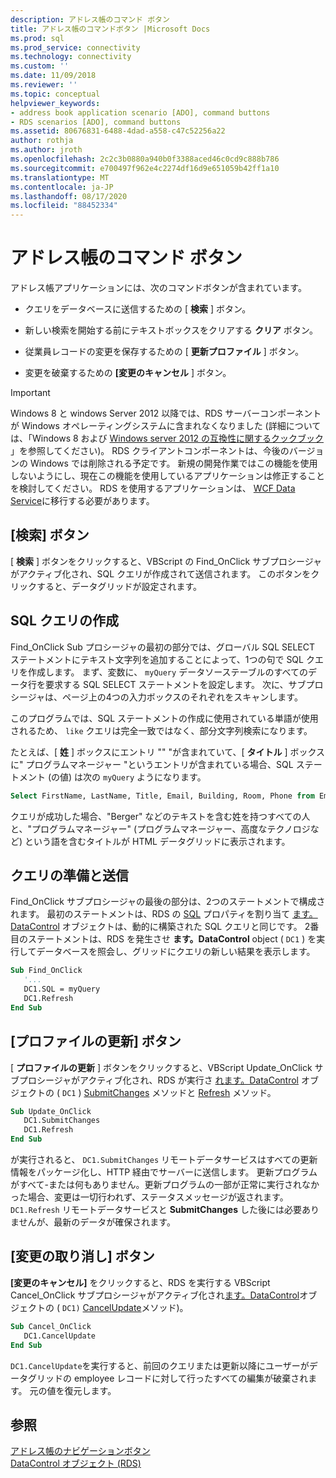 ```yaml
---
description: アドレス帳のコマンド ボタン
title: アドレス帳のコマンドボタン |Microsoft Docs
ms.prod: sql
ms.prod_service: connectivity
ms.technology: connectivity
ms.custom: ''
ms.date: 11/09/2018
ms.reviewer: ''
ms.topic: conceptual
helpviewer_keywords:
- address book application scenario [ADO], command buttons
- RDS scenarios [ADO], command buttons
ms.assetid: 80676831-6488-4dad-a558-c47c52256a22
author: rothja
ms.author: jroth
ms.openlocfilehash: 2c2c3b0880a940b0f3388aced46c0cd9c888b786
ms.sourcegitcommit: e700497f962e4c2274df16d9e651059b42ff1a10
ms.translationtype: MT
ms.contentlocale: ja-JP
ms.lasthandoff: 08/17/2020
ms.locfileid: "88452334"
---
```

# <a name="address-book-command-buttons"></a>アドレス帳のコマンド ボタン
アドレス帳アプリケーションには、次のコマンドボタンが含まれています。  
  
-   クエリをデータベースに送信するための [ **検索** ] ボタン。  
  
-   新しい検索を開始する前にテキストボックスをクリアする **クリア** ボタン。  
  
-   従業員レコードの変更を保存するための [ **更新プロファイル** ] ボタン。  
  
-   変更を破棄するための **[変更のキャンセル** ] ボタン。  
  
> [!IMPORTANT]
>  Windows 8 と windows Server 2012 以降では、RDS サーバーコンポーネントが Windows オペレーティングシステムに含まれなくなりました (詳細については、「Windows 8 および [Windows server 2012 の互換性に関するクックブック](https://www.microsoft.com/download/details.aspx?id=27416) 」を参照してください)。 RDS クライアントコンポーネントは、今後のバージョンの Windows では削除される予定です。 新規の開発作業ではこの機能を使用しないようにし、現在この機能を使用しているアプリケーションは修正することを検討してください。 RDS を使用するアプリケーションは、 [WCF Data Service](https://go.microsoft.com/fwlink/?LinkId=199565)に移行する必要があります。  
  
## <a name="find-button"></a>[検索] ボタン  
 [ **検索** ] ボタンをクリックすると、VBScript の Find_OnClick サブプロシージャがアクティブ化され、SQL クエリが作成されて送信されます。 このボタンをクリックすると、データグリッドが設定されます。  
  
## <a name="building-the-sql-query"></a>SQL クエリの作成  
 Find_OnClick Sub プロシージャの最初の部分では、グローバル SQL SELECT ステートメントにテキスト文字列を追加することによって、1つの句で SQL クエリを作成します。 まず、変数に、 `myQuery` データソーステーブルのすべてのデータ行を要求する SQL SELECT ステートメントを設定します。 次に、サブプロシージャは、ページ上の4つの入力ボックスのそれぞれをスキャンします。  
  
 このプログラムでは、SQL ステートメントの作成に使用されている単語が使用されるため、 `like` クエリは完全一致ではなく、部分文字列検索になります。  
  
 たとえば、[ **姓** ] ボックスにエントリ "" "が含まれていて、[ **タイトル** ] ボックスに" プログラムマネージャー "というエントリが含まれている場合、SQL ステートメント (の値) は次の `myQuery` ようになります。  
  
```sql
Select FirstName, LastName, Title, Email, Building, Room, Phone from Employee where lastname like 'Berge%' and title like 'Program Manager%'  
```  
  
 クエリが成功した場合、"Berger" などのテキストを含む姓を持つすべての人と、"プログラムマネージャー" (プログラムマネージャー、高度なテクノロジなど) という語を含むタイトルが HTML データグリッドに表示されます。  
  
## <a name="preparing-and-sending-the-query"></a>クエリの準備と送信  
 Find_OnClick サブプロシージャの最後の部分は、2つのステートメントで構成されます。 最初のステートメントは、RDS の [SQL](../../../ado/reference/rds-api/sql-property.md) プロパティを割り当て [ます。DataControl](../../../ado/reference/rds-api/datacontrol-object-rds.md) オブジェクトは、動的に構築された SQL クエリと同じです。 2番目のステートメントは、RDS を発生させ **ます。DataControl** object ( `DC1` ) を実行してデータベースを照会し、グリッドにクエリの新しい結果を表示します。  
  
```vb
Sub Find_OnClick  
   '...  
   DC1.SQL = myQuery  
   DC1.Refresh  
End Sub  
```  
  
## <a name="update-profile-button"></a>[プロファイルの更新] ボタン  
 [ **プロファイルの更新** ] ボタンをクリックすると、VBScript Update_OnClick サブプロシージャがアクティブ化され、RDS が実行さ [れます。DataControl](../../../ado/reference/rds-api/datacontrol-object-rds.md) オブジェクトの ( `DC1` ) [SubmitChanges](../../../ado/reference/rds-api/submitchanges-method-rds.md) メソッドと [Refresh](../../../ado/reference/rds-api/refresh-method-rds.md) メソッド。  
  
```vb
Sub Update_OnClick  
   DC1.SubmitChanges  
   DC1.Refresh  
End Sub  
```  
  
 が実行されると、 `DC1.SubmitChanges` リモートデータサービスはすべての更新情報をパッケージ化し、HTTP 経由でサーバーに送信します。 更新プログラムがすべて-または何もありません。更新プログラムの一部が正常に実行されなかった場合、変更は一切行われず、ステータスメッセージが返されます。 `DC1.Refresh` リモートデータサービスと **SubmitChanges** した後には必要ありませんが、最新のデータが確保されます。  
  
## <a name="cancel-changes-button"></a>[変更の取り消し] ボタン  
 **[変更のキャンセル]** をクリックすると、RDS を実行する VBScript Cancel_OnClick サブプロシージャがアクティブ化され[ます。DataControl](../../../ado/reference/rds-api/datacontrol-object-rds.md)オブジェクトの ( `DC1)` [CancelUpdate](../../../ado/reference/rds-api/cancelupdate-method-rds.md)メソッド)。  
  
```vb
Sub Cancel_OnClick  
   DC1.CancelUpdate  
End Sub  
```  
  
 `DC1.CancelUpdate`を実行すると、前回のクエリまたは更新以降にユーザーがデータグリッドの employee レコードに対して行ったすべての編集が破棄されます。 元の値を復元します。  
  
## <a name="see-also"></a>参照  
 [アドレス帳のナビゲーションボタン](../../../ado/guide/remote-data-service/address-book-navigation-buttons.md)   
 [DataControl オブジェクト (RDS)](../../../ado/reference/rds-api/datacontrol-object-rds.md)


